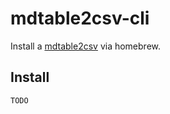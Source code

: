 # mdtable2csv-cli

Install a [mdtable2csv](https://github.com/BatuhanKucukali/mdtable2csv) via homebrew.

## Install

```bash
TODO
```